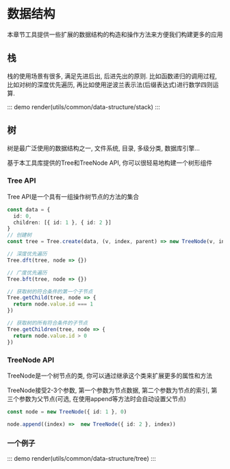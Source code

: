 # 数据结构

本章节工具提供一些扩展的数据结构的构造和操作方法来方便我们构建更多的应用

## 栈

栈的使用场景有很多, 满足先进后出, 后进先出的原则. 比如函数递归的调用过程, 比如对树的深度优先遍历, 再比如使用逆波兰表示法(后缀表达式)进行数学四则运算.

::: demo
render(utils/common/data-structure/stack)
:::

## 树

树是最广泛使用的数据结构之一, 文件系统, 目录, 多级分类, 数据库引擎...

基于本工具库提供的Tree和TreeNode API, 你可以很轻易地构建一个树形组件

### Tree API

Tree API是一个具有一组操作树节点的方法的集合

```ts
const data = {
  id: 0,
  children: [{ id: 1 }, { id: 2 }]
}
// 创建树
const tree = Tree.create(data, (v, index, parent) => new TreeNode(v, index, parent))

// 深度优先遍历
Tree.dft(tree, node => {})

// 广度优先遍历
Tree.bft(tree, node => {})

// 获取树的符合条件的第一个子节点
Tree.getChild(tree, node => {
  return node.value.id === 1
})

// 获取树的所有符合条件的子节点
Tree.getChildren(tree, node => {
  return node.value.id > 0
})
```

### TreeNode API
TreeNode是一个树节点的类, 你可以通过继承这个类来扩展更多的属性和方法

TreeNode接受2-3个参数, 第一个参数为节点数据, 第二个参数为节点的索引, 第三个参数为父节点(可选, 在使用append等方法时会自动设置父节点)

```ts
const node = new TreeNode({ id: 1 }, 0)

node.append((index) =>  new TreeNode({ id: 2 }, index))
```

### 一个例子

::: demo
render(utils/common/data-structure/tree)
:::
